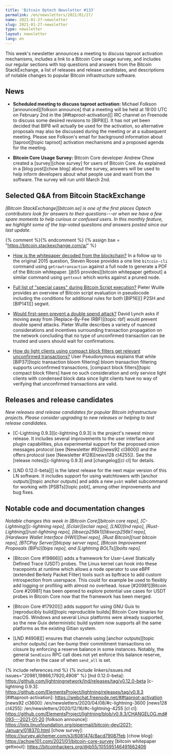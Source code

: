 ```yaml
---
title: 'Bitcoin Optech Newsletter #133'
permalink: /en/newsletters/2021/01/27/
name: 2021-01-27-newsletter
slug: 2021-01-27-newsletter
type: newsletter
layout: newsletter
lang: en
---
```

This week's newsletter announces a meeting to discuss taproot activation
mechanisms, includes a link to a Bitcoin Core usage survey, and includes our
regular sections with top questions and answers from the Bitcoin StackExchange,
a list of releases and release candidates, and descriptions of notable changes
to popular Bitcoin infrastructure software.

## News

- **Scheduled meeting to discuss taproot activation:** Michael Folkson
  [announced][folkson announce] that a meeting will be held at <time
  datetime="2021-02-02 19:00-0000">19:00 UTC on February 2nd</time> in
  the [##taproot-activation][] IRC channel on Freenode to
  discuss some desired revisions to [BIP8][].  It has not yet been
  decided that BIP8 will actually be used for the activation, so
  alternative proposals may also be discussed during the meeting or at a
  subsequent meeting.  Please see Folkson's email for background
  information about [taproot][topic taproot] activation mechanisms and a proposed agenda
  for the meeting.

- **Bitcoin Core Usage Survey:** Bitcoin Core developer Andrew Chow
  created a [survey][chow survey] for users of Bitcoin Core.  As
  explained in a [blog post][chow blog] about the survey, answers
  will be used to help inform developers about what people use and want
  from the software.  The survey will run until March 2nd.

## Selected Q&A from Bitcoin StackExchange

*[Bitcoin StackExchange][bitcoin.se] is one of the first places Optech
contributors look for answers to their questions---or when we have a
few spare moments to help curious or confused users.  In
this monthly feature, we highlight some of the top-voted questions and
answers posted since our last update.*

{% comment %}<!-- https://bitcoin.stackexchange.com/search?tab=votes&q=created%3a1m..%20is%3aanswer -->{% endcomment %}
{% assign bse = "https://bitcoin.stackexchange.com/a/" %}

- [How is the whitepaper decoded from the blockchain?]({{bse}}35959)
  In a follow up to the original 2015 question, Steven Roose provides a one line
  `bitcoin-cli` command using `getrawtransaction` against a full node to
  generate a PDF of the Bitcoin whitepaper. [jb55 provides][bitcoin whitepaper gettxout]
  a similar command using `gettxout` which works against a pruned node.

- [Full list of "special cases" during Bitcoin Script execution?]({{bse}}101142)
  Pieter Wuille provides an overview of Bitcoin script evaluation in pseudocode
  including the conditions for additional rules for both [BIP16][] P2SH and
  [BIP141][] segwit.

- [Would first-seen prevent a double spend attack?]({{bse}}101827)
  David Lynch asks if moving away from [Replace-By-Fee (RBF)][topic rbf] would
  prevent double spend attacks. Pieter Wuille describes a variety of nuanced
  considerations and incentives surrounding transaction propagation on the
  network concluding that no type of unconfirmed transaction can be trusted and
  users should wait for confirmations.

- [How do light clients using compact block filters get relevant unconfirmed transactions?]({{bse}}101512)
  User Pseudonymous explains that while [BIP37][topic transaction bloom
  filtering] bloom transaction filtering supports unconfirmed transactions,
  [compact block filters][topic compact block filters] have no such
  consideration and only service light clients with condensed block data since
  light clients have no way of verifying that unconfirmed transactions are valid.

## Releases and release candidates

*New releases and release candidates for popular Bitcoin infrastructure
projects.  Please consider upgrading to new releases or helping to test
release candidates.*

- [C-Lightning 0.9.3][c-lightning 0.9.3] is the project's newest minor release.
  It includes several improvements to the user interface and plugin
  capabilities, plus experimental support for the proposed onion
  messages protocol (see [Newsletter #92][news92 cl3600]) and the offers protocol (see
  [Newsletter #128][news128 cl4255]).  See the [release
  notes][c-lightning 0.9.3] and [changelog][cl cl] for details.

- [LND 0.12.0-beta][] is the latest release for the next major version
  of this LN software.  It includes support for using watchtowers with
  [anchor outputs][topic anchor outputs] and adds a new `psbt` wallet
  subcommand for working with [PSBTs][topic psbt], among other
  improvements and bug fixes.

## Notable code and documentation changes

*Notable changes this week in [Bitcoin Core][bitcoin core repo],
[C-Lightning][c-lightning repo], [Eclair][eclair repo], [LND][lnd repo],
[Rust-Lightning][rust-lightning repo], [libsecp256k1][libsecp256k1
repo], [Hardware Wallet Interface (HWI)][hwi repo],
[Rust Bitcoin][rust bitcoin repo], [BTCPay Server][btcpay server repo],
[Bitcoin Improvement Proposals (BIPs)][bips repo], and [Lightning
BOLTs][bolts repo].*

- [Bitcoin Core #19866][] adds a framework for User-Level Statically Defined Trace (USDT) probes.
  The Linux kernel can hook into these tracepoints at runtime
  which allows a node operator to use eBPF (extended Berkely Packet Filter)
  tools such as bpftrace to add custom introspection from userspace.
  This could for example be used to flexibly add logging or profiling
  with almost no overhead. Issue [#20981][Bitcoin Core #20981] has been
  opened to explore potential use cases for USDT probes in Bitcoin Core now
  that the framework has been merged.

- [Bitcoin Core #17920][] adds support for using GNU Guix to
  [reproducibly build][topic reproducible builds] Bitcoin Core binaries for macOS.  Windows and
  several Linux platforms were already supported, so the new Guix
  deterministic build system now supports all the same platforms as the
  existing Gitian system.

- [LND #4908][] ensures that channels using [anchor outputs][topic anchor outputs] can fee-bump their
  commitment transactions on closure by enforcing a reserve balance in some
  instances. Notably, the general `SendCoins` RPC call does not yet enforce this
  balance reserve, other than in the case of when `send_all` is set.

{% include references.md %}
{% include linkers/issues.md issues="20981,19866,17920,4908" %}
[lnd 0.12.0-beta]: https://github.com/lightningnetwork/lnd/releases/tag/v0.12.0-beta
[c-lightning 0.9.3]: https://github.com/ElementsProject/lightning/releases/tag/v0.9.3
[##taproot-activation]: https://webchat.freenode.net/##taproot-activation
[news92 cl3600]: /en/newsletters/2020/04/08/#c-lightning-3600
[news128 cl4255]: /en/newsletters/2020/12/16/#c-lightning-4255
[cl cl]: https://github.com/ElementsProject/lightning/blob/v0.9.3/CHANGELOG.md#093---2021-01-20
[folkson announce]: https://lists.linuxfoundation.org/pipermail/bitcoin-dev/2021-January/018370.html
[chow survey]: https://survey.alchemer.com/s3/6081474/8acd79087feb
[chow blog]: https://achow101.com/2021/01/bitcoin-core-survey
[bitcoin whitepaper gettxout]: https://bitcoinhackers.org/@jb55/105595146491662406
